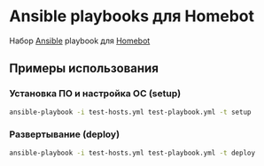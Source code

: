 # Ansible playbooks для Homebot

Набор [Ansible](https://github.com/homebot) playbook для [Homebot](https://github.com/homebot)

## Примеры использования

### Установка ПО и настройка ОС (setup)

```sh
ansible-playbook -i test-hosts.yml test-playbook.yml -t setup
```

### Развертывание (deploy) 

```sh
ansible-playbook -i test-hosts.yml test-playbook.yml -t deploy
```
